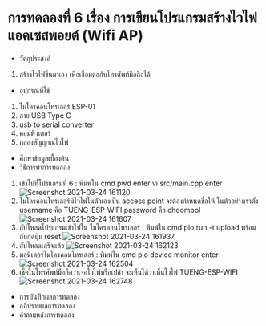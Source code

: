 # การทดลองที่ 6 เรื่อง การเขียนโปรแกรมสร้างไวไฟแอคเซสพอยต์ (Wifi AP)
* วัตถุประสงค์
 1. สร้างไวไฟขึ้นมาเอง เพื่อเชื่อมต่อกับโทรศัพท์มือถือได้
* อุปกรณ์ที่ใช้
 1. ไมโครคอนโทรเลอร์ ESP-01
 2. สาย USB Type C
 3. usb to serial converter
 4. คอมพิวเตอร์ 
 5. กล่องสัญญาณไวไฟ
* ศึกษาข้อมูลเบื้องต้น 
* วิธีการทำการทดลอง
 1. เข้าไปที่โปรแกรมที่ 6 : พิมพ์ใน cmd pwd enter vi src/main.cpp enter ![Screenshot 2021-03-24 161120](https://user-images.githubusercontent.com/80879651/112284283-a8945b00-8cbb-11eb-85d1-c6866129d9c6.png)
 2. ไมโครคอนโทรเลอร์มีไวไฟในตัวเองเป็น access point จะต้องกำหนดชื่อให้ ในตัวอย่างเราตั้ง username คือ TUENG-ESP-WIFI password คือ choompol ![Screenshot 2021-03-24 161607](https://user-images.githubusercontent.com/80879651/112284843-412adb00-8cbc-11eb-812c-e4b31a6dc86f.png)
 3. อัปโหลดโปรแกรมเข้าไปใน ไมโครคอนโทรเลอร์ : พิมพ์ใน cmd pio run -t upload พร้อมกับกดปุ่ม reset ![Screenshot 2021-03-24 161937](https://user-images.githubusercontent.com/80879651/112285305-beeee680-8cbc-11eb-9996-6850d8164faf.png)
 4. อัปโหลดเสร็จแล้ว ![Screenshot 2021-03-24 162123](https://user-images.githubusercontent.com/80879651/112285539-007f9180-8cbd-11eb-967a-8c983a9a838a.png)
 5. มอนิเตอร์ไมโครคอนโทรเลอร์ : พิมพ์ใน cmd pio device monitor enter ![Screenshot 2021-03-24 162504](https://user-images.githubusercontent.com/80879651/112286059-826fba80-8cbd-11eb-82ef-3ec392d16beb.png)
 6. เช็คในโทรศัพท์มือถือว่าเจอไวไฟหรือเปล่า จะเห็นได้ว่าเห็นไวไฟ TUENG-ESP-WIFI 
![Screenshot 2021-03-24 162748](https://user-images.githubusercontent.com/80879651/112286425-e3978e00-8cbd-11eb-9ba6-304e04a1bc57.png)


* การบันทึกผลการทดลอง
* อภิปรายผลการทดลอง
* คำถามหลังการทดลอง

